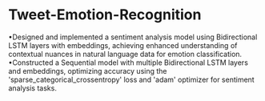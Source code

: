# Tweet-Emotion-Recognition

•Designed and implemented a sentiment analysis model using Bidirectional LSTM layers with embeddings, achieving enhanced understanding of contextual nuances in natural language data for emotion classification. 
•Constructed a Sequential model with multiple Bidirectional LSTM layers and embeddings, optimizing accuracy using the 'sparse_categorical_crossentropy' loss and 'adam' optimizer for sentiment analysis tasks.
